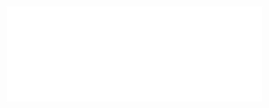 ![Hi, I'm a full stack developer based in London UK](https://raw.githubusercontent.com/martinkz/martinkz/master/m.svg)
